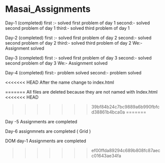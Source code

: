 # Masai_Assignments

Day-1   (completed)
first :- solved first problem of day 1
second:- solved second problem of day 1
third:- solved third problem of day 1

Day-2   (completed)
first :- solved first problem of day 2
second:- solved second problem of day 2
third:- solved third problem of day 2
We:- Assignment solved


Day-3 (completed)
first :- solved first problem of day 3
second:- solved second problem of day 3
We:- Assignment solved


Day-4   (completed)
first:- problem solved
second:- problem solved

<<<<<<< HEAD
After the name change to index.html




=======
All files are deleted because they are not named with Index.html 
<<<<<<< HEAD
>>>>>>> 39bf84b24c7bc9889a6b990fbfcd38861b4bca0a
=======

Day -5 Assignments are completed

Day-6 assignmnets are completed ( Grid )

DOM day-1 Assignments are completed 
>>>>>>> ef00ffda89294c689b808fc87aecc01643ae34fa
